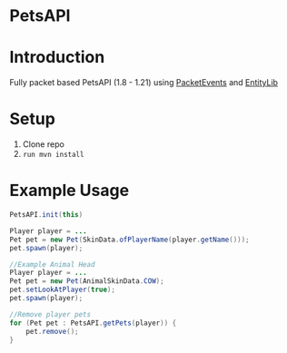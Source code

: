 # PetsAPI
<div align="center">
</div>

# Introduction
Fully packet based PetsAPI (1.8 - 1.21) using [PacketEvents](https://github.com/retrooper/packetevents/) and [EntityLib](https://github.com/Tofaa2/EntityLib) 

# Setup
1. Clone repo
2. ```run mvn install```

# Example Usage
```java
PetsAPI.init(this)

Player player = ...
Pet pet = new Pet(SkinData.ofPlayerName(player.getName()));
pet.spawn(player);

//Example Animal Head
Player player = ...
Pet pet = new Pet(AnimalSkinData.COW);
pet.setLookAtPlayer(true);
pet.spawn(player);

//Remove player pets
for (Pet pet : PetsAPI.getPets(player)) {
    pet.remove();
}
``` 
